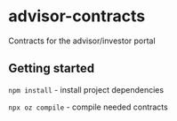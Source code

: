 # advisor-contracts

Contracts for the advisor/investor portal

## Getting started

`npm install` - install project dependencies

`npx oz compile` - compile needed contracts
